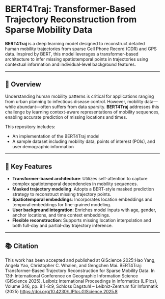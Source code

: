 # BERT4Traj: Transformer-Based Trajectory Reconstruction from Sparse Mobility Data

**BERT4Traj** is a deep learning model designed to reconstruct detailed human mobility trajectories from sparse Cell Phone Record (CDR) and GPS data. Inspired by BERT, this model leverages a transformer-based architecture to infer missing spatiotemporal points in trajectories using contextual information and individual-level background features.

---

## 🧠 Overview

Understanding human mobility patterns is critical for applications ranging from urban planning to infectious disease control. However, mobility data—while abundant—often suffers from data sparsity. **BERT4Traj** addresses this challenge by learning context-aware representations of mobility sequences, enabling accurate prediction of missing locations and times.

This repository includes:

- An implementation of the BERT4Traj model  
- A sample dataset including mobility data, points of interest (POIs), and user demographic information  

---

## 📌 Key Features

- **Transformer-based architecture**: Utilizes self-attention to capture complex spatiotemporal dependencies in mobility sequences.  
- **Masked trajectory modeling**: Adopts a BERT-style masked prediction strategy to reconstruct missing trajectory points.  
- **Spatiotemporal embeddings**: Incorporates location embeddings and temporal embeddings for fine-grained modeling.  
- **User background integration**: Enriches model inputs with age, gender, anchor locations, and time context embeddings.  
- **Flexible reconstruction**: Supports missing location interpolation and both full-day and partial-day trajectory inference.  

---
## 📚 Citation
This work has been accepted and published at GIScience 2025:Hao Yang, Angela Yao, Christopher C. Whalen, and Gengchen Mai. BERT4Traj: Transformer-Based Trajectory Reconstruction for Sparse Mobility Data. In 13th International Conference on Geographic Information Science (GIScience 2025). Leibniz International Proceedings in Informatics (LIPIcs), Volume 346, pp. 8:1-8:9, Schloss Dagstuhl – Leibniz-Zentrum für Informatik (2025) https://doi.org/10.4230/LIPIcs.GIScience.2025.8

